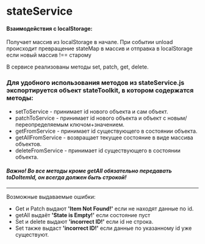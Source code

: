 # stateService

#### Взаимодействия с localStorage:
Получает массив из localStorage в начале.
При событии unload происходит превращение stateMap в массив и отправка в localStorage если новый массив !== старому

В сервисе реализованы методы set, patch, get, delete.

### Для удобного использования методов из stateService.js экспортируется объект stateToolkit, в котором содержатся методы:
- setToService - принимает id нового объекта и сам объект.
- patchToService - принимает id нового объекта и объект с новым/переопределяемым ключом+значением.
- getFromService - принимает id существующего в состоянии объекта.
- getAllFromService - возвращает текущее состояние в виде массива объектов.
- deleteFromService - принимает id существующего в состоянии объекта.

#### _Важно! Во все методы кроме getAll обязательно передавать toDoItemId, он всегда должен быть строкой!_

____
Возможные выдаваемые ошибки:

- Get и Patch выдают __'Item Not Found!'__ если не находят данные по id.
- getAll выдаёт __'State is Empty!'__ если состояние пуст
- Set и delete выдают __'incorrect ID!'__ если id не строка.
- Set также выдаст __'incorrect ID!'__ если данные по указанному id уже существуют.

